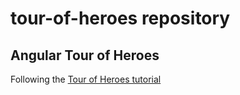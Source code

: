 # tour-of-heroes repository
## Angular Tour of Heroes
Following the [Tour of Heroes tutorial](https://angular.io/tutorial)
